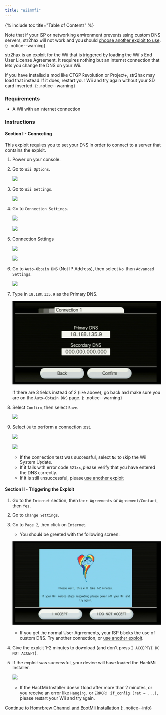 ```yaml
---
title: "Wiimmfi"
---
```


{% include toc title="Table of Contents" %}

Note that if your ISP or networking environment prevents using custom DNS servers, str2hax will not work and you should [choose another exploit to use](get-started).
{: .notice--warning}

str2hax is an exploit for the Wii that is triggered by loading the Wii's End User License Agreement. It requires nothing but an Internet connection that lets you change the DNS on your Wii.

If you have installed a mod like CTGP Revolution or Project+, str2hax may load that instead. If it does, restart your Wii and try again without your SD card inserted.
{: .notice--warning}

### Requirements

* A Wii with an Internet connection

### Instructions

#### Section I - Connecting

This exploit requires you to set your DNS in order to connect to a server that contains the exploit.

1. Power on your console.
1. Go to `Wii Options`.

    ![](/images/riiconnect24/Internet_1.png)

1. Go to `Wii Settings`.

    ![](/images/riiconnect24/Internet_2.png)

1. Go to `Connection Settings`.

    ![](/images/riiconnect24/Internet_3.png)

    ![](/images/riiconnect24/Internet_4.png)

1. Connection Settings

    ![](/images/riiconnect24/Internet_5.png)

    ![](/images/riiconnect24/Internet_6.png)

1. Go to `Auto-Obtain DNS` (Not IP Address), then select `No`, then `Advanced Settings`.

    ![](/images/riiconnect24/Internet_7.png)

1. Type in `18.188.135.9` as the Primary DNS.

    ![](/images/exploits/str2hax/dns.png)

    If there are 3 fields instead of 2 (like above), go back and make sure you are on the `Auto-Obtain DNS` page.
    {: .notice--warning}

1. Select `Confirm`, then select `Save`.

    ![](/images/riiconnect24/Internet_10.png)

1. Select `OK` to perform a connection test.

    ![](/images/riiconnect24/Internet_11.png)

    ![](/images/riiconnect24/Internet_12.png)

    + If the connection test was successful, select `No` to skip the Wii System Update.
    + If it fails with error code `521xx`, please verify that you have entered the DNS correctly.
    + If it is still unsuccessful, please [use another exploit](get-started).

#### Section II - Triggering the Exploit

1. Go to the `Internet` section, then `User Agreements` or `Agreement/Contact`, then `Yes`.
1. Go to `Change Settings`.
1. Go to `Page 2`, then click on `Internet`.
    + You should be greeted with the following screen:

    ![](/images/exploits/str2hax/EULA.png)

    + If you get the normal User Agreements, your ISP blocks the use of custom DNS. Try another connection, or [use another exploit](get-started).

1. Give the exploit 1-2 minutes to download (and don't press `I ACCEPT`/`I DO NOT ACCEPT`).
1. If the exploit was successful, your device will have loaded the HackMii Installer.

    ![](/images/hackmii/scam.png)

    + If the HackMii Installer doesn't load after more than 2 minutes, or you receive an error like `Hanging.` or `ERROR! if_config (ret = ...)`, please restart your Wii and try again.

[Continue to Homebrew Channel and BootMii Installation](hbc)
{: .notice--info}
